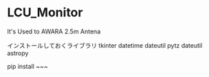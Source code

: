 # LCU_Monitor
It's Used to AWARA 2.5m Antena

インストールしておくライブラリ
tkinter
datetime
dateutil
pytz
dateutil
astropy

pip install ~~~

